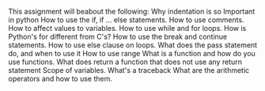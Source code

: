 This assignment will beabout the following:
Why indentation is so Important in python
How to use the if, if ... else statements.
How to use comments.
How to affect values to variables.
How to use while and for loops.
How is Python's for different from C's?
How to use the break and continue statements.
How to use else clause on loops.
What does the pass statement do, and when to use it
How to use range
What is a function and how do you use functions.
What does return a function that does not use any return statement
Scope of variables.
What's a traceback
What are the arithmetic operators and how to use them.
